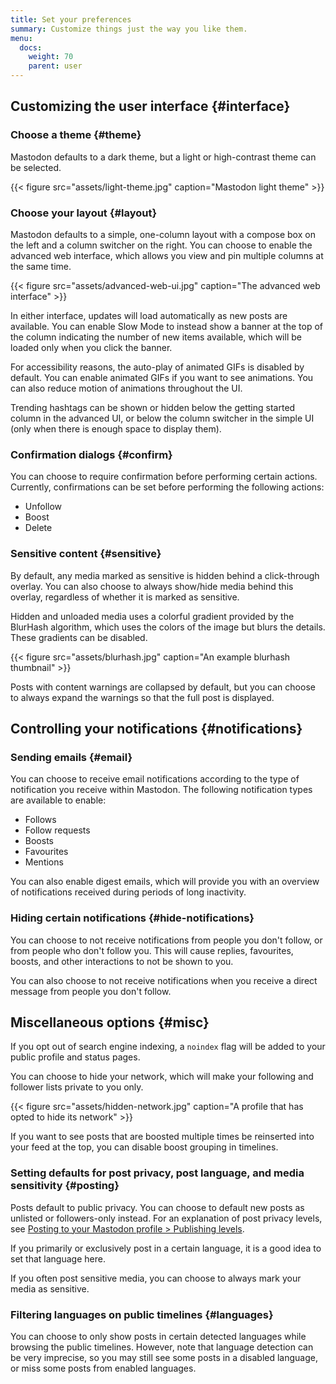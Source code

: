 ```yaml
---
title: Set your preferences
summary: Customize things just the way you like them.
menu:
  docs:
    weight: 70
    parent: user
---
```


## Customizing the user interface {#interface}

### Choose a theme {#theme}

Mastodon defaults to a dark theme, but a light or high-contrast theme can be selected.

{{< figure src="assets/light-theme.jpg" caption="Mastodon light theme" >}}

### Choose your layout {#layout}

Mastodon defaults to a simple, one-column layout with a compose box on the left and a column switcher on the right. You can choose to enable the advanced web interface, which allows you view and pin multiple columns at the same time.

{{< figure src="assets/advanced-web-ui.jpg" caption="The advanced web interface" >}}

In either interface, updates will load automatically as new posts are available. You can enable Slow Mode to instead show a banner at the top of the column indicating the number of new items available, which will be loaded only when you click the banner.

For accessibility reasons, the auto-play of animated GIFs is disabled by default. You can enable animated GIFs if you want to see animations. You can also reduce motion of animations throughout the UI.

Trending hashtags can be shown or hidden below the getting started column in the advanced UI, or below the column switcher in the simple UI (only when there is enough space to display them).

### Confirmation dialogs {#confirm}

You can choose to require confirmation before performing certain actions. Currently, confirmations can be set before performing the following actions:

* Unfollow
* Boost
* Delete

### Sensitive content {#sensitive}

By default, any media marked as sensitive is hidden behind a click-through overlay. You can also choose to always show/hide media behind this overlay, regardless of whether it is marked as sensitive.

Hidden and unloaded media uses a colorful gradient provided by the BlurHash algorithm, which uses the colors of the image but blurs the details. These gradients can be disabled.

{{< figure src="assets/blurhash.jpg" caption="An example blurhash thumbnail" >}}

Posts with content warnings are collapsed by default, but you can choose to always expand the warnings so that the full post is displayed.

## Controlling your notifications {#notifications}

### Sending emails {#email}

You can choose to receive email notifications according to the type of notification you receive within Mastodon. The following notification types are available to enable:

* Follows
* Follow requests
* Boosts
* Favourites
* Mentions

You can also enable digest emails, which will provide you with an overview of notifications received during periods of long inactivity.

### Hiding certain notifications {#hide-notifications}

You can choose to not receive notifications from people you don't follow, or from people who don't follow you. This will cause replies, favourites, boosts, and other interactions to not be shown to you.

You can also choose to not receive notifications when you receive a direct message from people you don't follow.

## Miscellaneous options {#misc}

If you opt out of search engine indexing, a `noindex` flag will be added to your public profile and status pages.

You can choose to hide your network, which will make your following and follower lists private to you only.

{{< figure src="assets/hidden-network.jpg" caption="A profile that has opted to hide its network" >}}

If you want to see posts that are boosted multiple times be reinserted into your feed at the top, you can disable boost grouping in timelines.

### Setting defaults for post privacy, post language, and media sensitivity {#posting}

Posts default to public privacy. You can choose to default new posts as unlisted or followers-only instead. For an explanation of post privacy levels, see [Posting to your Mastodon profile &gt; Publishing levels](../posting#privacy).

If you primarily or exclusively post in a certain language, it is a good idea to set that language here.

If you often post sensitive media, you can choose to always mark your media as sensitive.

### Filtering languages on public timelines {#languages}

You can choose to only show posts in certain detected languages while browsing the public timelines. However, note that language detection can be very imprecise, so you may still see some posts in a disabled language, or miss some posts from enabled languages.
